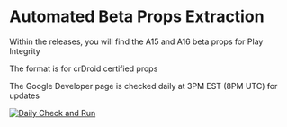 # Automated Beta Props Extraction
Within the releases, you will find the A15 and A16 beta props for Play Integrity

The format is for crDroid certified props

The Google Developer page is checked daily at 3PM EST (8PM UTC) for updates


[![Daily Check and Run](https://github.com/306bobby-android/android_beta_props/actions/workflows/crDroidCheck.yml/badge.svg)](https://github.com/306bobby-android/android_beta_props/actions/workflows/crDroidCheck.yml)
